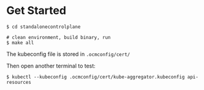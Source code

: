 # Get Started

```
$ cd standalonecontrolplane

# clean environment, build binary, run
$ make all

```
The kubeconfig file is stored in `.ocmconfig/cert/`

Then open another terminal to test:
```
$ kubectl --kubeconfig .ocmconfig/cert/kube-aggregator.kubeconfig api-resources
```
